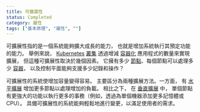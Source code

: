 ```yaml
---
title: 可擴展性
status: Completed
category: 屬性
tags: ["基本原理", "屬性", ""]
---
```


可擴展性指的是一個系統能夠擴大成長的能力，
也就是增加系統執行其預定功能的能力。
舉例來說，
[Kubernetes](/zh-tw/kubernetes/) [叢集](/zh-tw/cluster/) 透過增減 [容器化](/zh-tw/containerization/) 應用程式的數量來實現擴展，
但這種可擴展性取決於幾個因素。
它擁有多少 [節點](/zh-tw/nodes/)、每個節點可以處理多少 [容器](/zh-tw/container/)，
以及控制平面能夠支援多少記錄和操作？

可擴展性的系統使增加容量變得容易。
主要區分為兩種擴展方法。一方面，
有 [水平擴展](/zh-tw/horizontal-scaling/) 增加更多節點以處理增加的負載。
相比之下，
在 [垂直擴展](/zh-tw/vertical-scaling/) 中，
單個節點有更強大的功能以執行更多的事務（例如，透過為單個機器添加更多記憶體或 CPU）。
具備可擴展性的系統能夠輕鬆地進行變更，以滿足使用者的需求。